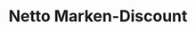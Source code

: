 ---
title: "Netto Marken-Discount"
url: /bautzen/netto-marken-discount-frederic-joliot-curie-strasse/
shop: Supermarkt
---
